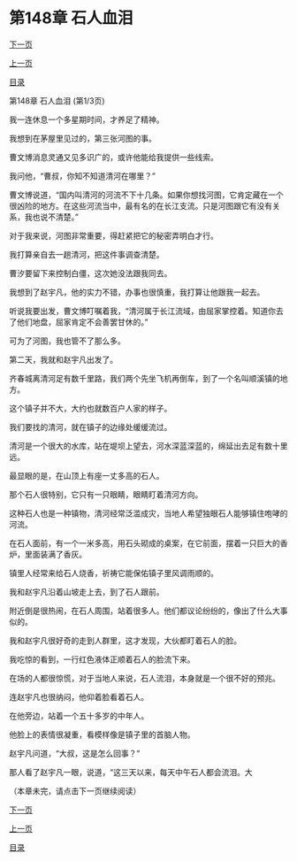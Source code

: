 <h1>第148章    石人血泪</h1>
            <div><p><a href="./442_%E7%AC%AC148%E7%AB%A0_%E7%9F%B3%E4%BA%BA%E8%A1%80%E6%B3%AA.md">下一页</a></p><p><a href="./440_%E7%AC%AC147%E7%AB%A0_%E7%83%88%E8%A1%80%E9%87%91%E5%88%9A.md">上一页</a></p><p><a href="../">目录</a></p></div>
            <div><p>第148章    石人血泪 (第1/3页)</p><p>我一连休息一个多星期时间，才养足了精神。</p><p>我想到在茅屋里见过的，第三张河图的事。</p><p>曹文博消息灵通又见多识广的，或许他能给我提供一些线索。</p><p>我问他，“曹叔，你知不知道清河在哪里？”</p><p>曹文博说道，“国内叫清河的河流不下十几条。如果你想找河图，它肯定藏在一个很凶险的地方。在这些河流当中，最有名的在长江支流。只是河图跟它有没有关系，我也说不清楚。”</p><p>对于我来说，河图非常重要，得赶紧把它的秘密弄明白才行。</p><p>我打算亲自去一趟清河，把这件事调查清楚。</p><p>曹汐要留下来控制白僵，这次她没法跟我同去。</p><p>我想到了赵宇凡，他的实力不错，办事也很慎重，我打算让他跟我一起去。</p><p>听说我要出发，曹文博叮嘱着我，“清河属于长江流域，由屈家掌控着。知道你去了他们地盘，屈家肯定不会善罢甘休的。”</p><p>可为了河图，我也管不了那么多。</p><p>第二天，我就和赵宇凡出发了。</p><p>齐春城离清河足有数千里路，我们两个先坐飞机再倒车，到了一个名叫顺溪镇的地方。</p><p>这个镇子并不大，大约也就数百户人家的样子。</p><p>我们要找的清河，就在镇子的边缘处缓缓流过。</p><p>清河是一个很大的水库，站在堤坝上望去，河水深蓝深蓝的，绵延出去足有数十里远。</p><p>最显眼的是，在山顶上有座一丈多高的石人。</p><p>那个石人很特别，它只有一只眼睛，眼睛盯着清河方向。</p><p>这种石人也是一种镇物，清河经常泛滥成灾，当地人希望独眼石人能够镇住咆哮的河流。</p><p>在石人面前，有一个一米多高，用石头砌成的桌案，在它前面，摆着一只巨大的香炉，里面装满了香灰。</p><p>镇里人经常来给石人烧香，祈祷它能保佑镇子里风调雨顺的。</p><p>我和赵宇凡沿着山坡走上去，到了石人跟前。</p><p>附近倒是很热闹，在石人周围，站着很多人。他们都议论纷纷的，像出了什么大事似的。</p><p>我和赵宇凡很好奇的走到人群里，这才发现，大伙都盯着石人的脸。</p><p>我吃惊的看到，一行红色液体正顺着石人的脸流下来。</p><p>在场的人都很惊慌，对于当地人来说，石人流泪，本身就是一个很不好的预兆。</p><p>连赵宇凡也很纳闷，他仰着脸看着石人。</p><p>在他旁边，站着一个五十多岁的中年人。</p><p>他脸上的表情很凝重，看模样像是镇子里的首脑人物。</p><p>赵宇凡问道，“大叔，这是怎么回事？”</p><p>那人看了赵宇凡一眼，说道，“这三天以来，每天中午石人都会流泪。大</p><p>（本章未完，请点击下一页继续阅读）</p></div>
            <div><p><a href="./442_%E7%AC%AC148%E7%AB%A0_%E7%9F%B3%E4%BA%BA%E8%A1%80%E6%B3%AA.md">下一页</a></p><p><a href="./440_%E7%AC%AC147%E7%AB%A0_%E7%83%88%E8%A1%80%E9%87%91%E5%88%9A.md">上一页</a></p><p><a href="../">目录</a></p></div>